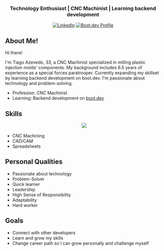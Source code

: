<h3 align="center">Technology Enthusiast | CNC Machinist | Learning backend development</h3>
<div align="center">
<a href="https://www.linkedin.com/in/tiago-azevedo-9435932a4/"><img src="https://img.shields.io/badge/LinkedIn-Connect-blue?style=flat-square&logo=linkedin" alt="LinkedIn"></a>
<a href="https://www.boot.dev/u/tiagoasazevedo"><img src="https://img.shields.io/badge/Boot.dev-Profile-blue?style=flat-square" alt="Boot.dev Profile"></a>
</div>

## About Me! ##
Hi there!

I'm Tiago Azevedo, 33, a CNC Machinist specialized in milling plastic injection molds' components. My background includes 6.5 years of experience as a special forces paratrooper. Currently expanding my skillset by learning backend development on boot.dev. I'm passionate about technology and problem-solving.

* Profession: CNC Machinist
* Learning: Backend development on [boot.dev](https://www.boot.dev/u/tiagoasazevedo)

## Skills ##
<p align="center">
  <img src="https://skillicons.dev/icons?i=python,git,github,linux,vscode&perline=10">
</p>

* CNC Machining
* CAD/CAM
* Spreadsheets

## Personal Qualities ##
* Passionate about technology
* Problem-Solver
* Quick learner
* Leadership
* High Sense of Responsibility
* Adaptability
* Hard worker

## Goals ##
* Connect with other developers
* Learn and grow my skills
* Change career path so I can grow personally and challenge myself